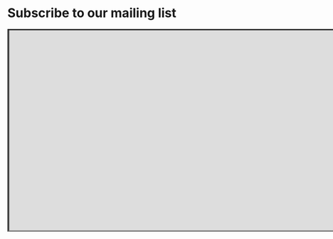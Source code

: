 # Subscribe to our mailing list

<div id='div_iframe' style='border-style: inset; border-color: grey; overflow: hidden; height: 450px; width: 800px'>

<iframe id='frame' style='width: 100%; height: 1000%; margin-top: -475px' src='https://listserv.csv.warwick.ac.uk/mailman/listinfo/zorp'>

</iframe>

</div>
